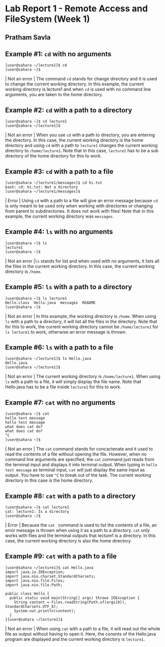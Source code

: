 # Lab Report 1 - Remote Access and FileSystem (Week 1)
## Pratham Savla

## Example #1: `cd` with no arguments
```
[user@sahara ~/lecture1]$ cd
[user@sahara ~]$ 
```

| Not an error | The command `cd` stands for change directory and it is used to change the current working directory. In this example, the current working directory is lecture1 and when `cd` is used with no command line arguments, you are taken to the home directory.

## Example #2: `cd` with a path to a directory
```
[user@sahara ~]$ cd lecture1
[user@sahara ~/lecture1]$
```
| Not an error | When you use `cd` with a path to directory, you are entering the directory. In this case, the current working directory is the home directory and using `cd` with a path to `lecture1` changes the current working directory to `/home/lecture1`. Note that in this case, `lecture1` has to be a sub directory of the home directory for this to work. 

## Example #3: `cd` with a path to a file 
```
[user@sahara ~/lecture1/messages]$ cd hi.txt
bash: cd: hi.txt: Not a directory
[user@sahara ~/lecture1/messages]$
```
| Error | Using `cd` with a path to a file will give an error message because `cd` is only meant to be used only when working with directories or changing from parent to subdirectories. It does not work with files! Note that in this example, the current working directory was `messages`.

## Example #4: `ls` with no arguments
```
[user@sahara ~]$ ls
lecture1
[user@sahara ~]$
```
| Not an error |`ls` stands for list and when used with no arguments, it lists all the files in the current working directory. In this case, the current working directory is `/home`. 

## Example #5: `ls` with a path to a directory
```
[user@sahara ~]$ ls lecture1
Hello.class  Hello.java  messages  README
[user@sahara ~]$ 
```
| Not an error | In this example, the working directory is `/home`. When using `ls` with a path to a directory, it will list all the files in the directory. Note that for this to work, the current working directory cannot be `/home/lecture1` for `ls lecture1` to work, otherwise an error message is thrown.

## Example #6: `ls` with a path to a file
```
[user@sahara ~/lecture1]$ ls Hello.java
Hello.java
[user@sahara ~/lecture1]$
```
| Not an error | The current working directory is `/home/lecture1`. When using `ls` with a path to a file, it will simply display the file name. Note that Hello.java has to be a file inside `lecture1` for this to work. 

## Example #7: `cat` with no arguments
```
[user@sahara ~]$ cat
hello test message
hello test message
what does cat do?
what does cat do?
^C
[user@sahara ~]$
```
| Not an error | The `cat` command stands for concactenate and it used to read the contents of a file without opening the file. However, when no command line arguments are specified, the `cat` command just reads from the terminal input and displays it into terminal output. When typing in `hello test message` as terminal input, `cat` will just display the same input as output. You have to use `^C` to break out of the task. The current working directory in this case is the home directory.

## Example #8: `cat` with a path to a directory
```
[user@sahara ~]$ cat lecture1
cat: lecture1: Is a directory
[user@sahara ~]$
```
| Error | Because the `cat ` command is used to list the contents of a file, an error message is thrown when using it as a path to a directory. `cat` only works with files and the terminal outputs that lecture1 is a directory. In this case, the current working directory is also the home directory.

## Example #9: `cat` with a path to a file
```
[user@sahara ~/lecture1]$ cat Hello.java
import java.io.IOException;
import java.nio.charset.StandardCharsets;
import java.nio.file.Files;
import java.nio.file.Path;

public class Hello {
  public static void main(String[] args) throws IOException {
    String content = Files.readString(Path.of(args[0]), StandardCharsets.UTF_8);    
    System.out.println(content);
  }
}[user@sahara ~/lecture1]$
```
| Not an error | When using `cat` with a path to a file, it will read out the whole file as output without having to open it. Here, the conents of the Hello.java program are displayed and the current working directory is `lecture1`.

